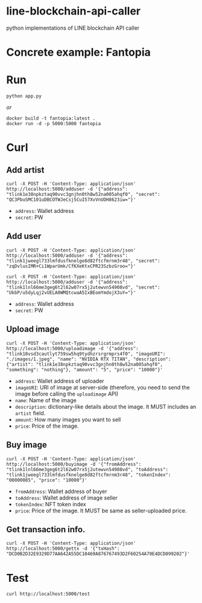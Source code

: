 # line-blockchain-api-caller
python implementations of LINE blockchain API caller

# Concrete example: Fantopia

<!--
*Fantopia* is the ...
-->

# Run

```
python app.py
```

*or*

```
docker build -t fantopia:latest .
docker run -d -p 5000:5000 fantopia
```

# Curl

## Add artist

```
curl -X POST -H 'Content-Type: application/json' http://localhost:5000/adduser -d '{"address": "tlink1e38npkztaq90vvc3gnjhn0th8w52na005ahqf0", "secret": "QC3PbuSMC101uDBCOTWJeCsjSCuI57XvVnUDH8623iw="}'
```

* `address`: Wallet address
* `secret`: PW

## Add user

```
curl -X POST -H 'Content-Type: application/json' http://localhost:5000/adduser -d '{"address": "tlink1jweegl733lmfdusfknelge8d82ftcfmrnm3r48", "secret": "zqDvlusIMR+Ci1WparUmk/CfKXeKtxCPR23SzbzGroo="}'
```
```
curl -X POST -H 'Content-Type: application/json' http://localhost:5000/adduser -d '{"address": "tlink1lnl66me3geg6t2l62w07rx5j2utewvn54908vd", "secret": "UkbP/u5dyLqj2vUELA0WMQtcwaA5IxBEomYmdojX3uY="}'
```
* `address`: Wallet address
* `secret`: PW

## Upload image

```
curl -X POST -H 'Content-Type: application/json' http://localhost:5000/uploadimage -d '{"address": "tlink18vsd3cautlyt759sw5hq9tydhzrsrgrmprs4f0", "imageURI": "./images/1.jpeg", "name": "NVIDIA RTX TITAN", "description": {"artist": "tlink1e38npkztaq90vvc3gnjhn0th8w52na005ahqf0", "something": "nothing"}, "amount": "5", "price": "10000"}'
```

* `address`: Wallet address of uploader
* `imageURI`: URI of image at server-side (therefore, you need to send the image before calling the `uploadimage` API)
* `name`: Name of the image
* `description`: dictionary-like details about the image. It MUST includes an `artist` field.
* `amount`: How many images you want to sell
* `price`: Price of the image.

## Buy image

```
curl -X POST -H 'Content-Type: application/json' http://localhost:5000/buyimage -d '{"fromAddress": "tlink1lnl66me3geg6t2l62w07rx5j2utewvn54908vd", "toAddress": "tlink1jweegl733lmfdusfknelge8d82ftcfmrnm3r48", "tokenIndex": "00000085", "price": "10000"}'
```

* `fromAddress`: Wallet address of buyer
* `toAddress`: Wallet address of image seller
* `tokenIndex`: NFT token index
* `price`: Price of the image. It MUST be same as seller-uploaded price.

## Get transaction info.

```
curl -X POST -H 'Content-Type: application/json' http://localhost:5000/gettx -d '{"txHash": "DCD0B2D32E9329D77AA642A55DC10469A876767493D2F60254A70E4DCD099202"}'
```

# Test

```
curl http://localhost:5000/test
```
